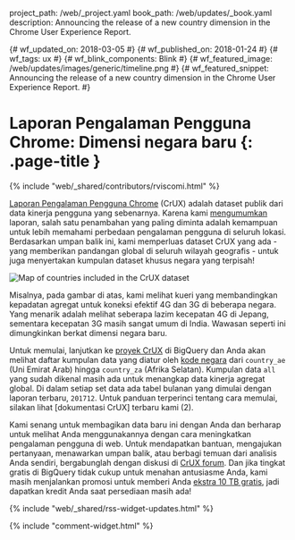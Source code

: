 project_path: /web/_project.yaml
book_path: /web/updates/_book.yaml
description: Announcing the release of a new country dimension in the Chrome User Experience Report.
<span lang="id-x-mtfrom-en">

{# wf_updated_on: 2018-03-05 #}
{# wf_published_on: 2018-01-24 #}
{# wf_tags: ux #}
{# wf_blink_components: Blink #}
{# wf_featured_image: /web/updates/images/generic/timeline.png #}
{# wf_featured_snippet: Announcing the release of a new country dimension in the Chrome User Experience Report. #}

# Laporan Pengalaman Pengguna Chrome: Dimensi negara baru {: .page-title }

{% include "web/_shared/contributors/rviscomi.html" %}

<div class="clearfix"></div>

[Laporan Pengalaman Pengguna Chrome](/web/tools/chrome-user-experience-report/) (CrUX) adalah dataset publik dari data kinerja pengguna yang sebenarnya. Karena kami [mengumumkan](https://blog.chromium.org/2017/10/introducing-chrome-user-experience-report.html) laporan, salah satu penambahan yang paling diminta adalah kemampuan untuk lebih memahami perbedaan pengalaman pengguna di seluruh lokasi. Berdasarkan umpan balik ini, kami memperluas dataset CrUX yang ada - yang memberikan pandangan global di seluruh wilayah geografis - untuk juga menyertakan kumpulan dataset khusus negara yang terpisah!

<img src="/web/updates/images/2018/01/crux-countries.png"
    alt="Map of countries included in the CrUX dataset"/>

Misalnya, pada gambar di atas, kami melihat kueri yang membandingkan kepadatan agregat untuk koneksi efektif 4G dan 3G di beberapa negara. Yang menarik adalah melihat seberapa lazim kecepatan 4G di Jepang, sementara kecepatan 3G masih sangat umum di India. Wawasan seperti ini dimungkinkan berkat dimensi negara baru.

Untuk memulai, lanjutkan ke [proyek CrUX](https://bigquery.cloud.google.com/dataset/chrome-ux-report:all) di BigQuery dan Anda akan melihat daftar kumpulan data yang diatur oleh [kode negara](https://en.wikipedia.org/wiki/ISO_3166-1_alpha-2) dari `country_ae` (Uni Emirat Arab) hingga `country_za` (Afrika Selatan). Kumpulan data `all` yang sudah dikenal masih ada untuk menangkap data kinerja agregat global. Di dalam setiap set data ada tabel bulanan yang dimulai dengan laporan terbaru, `201712`. Untuk panduan terperinci tentang cara memulai, silakan lihat [dokumentasi CrUX] terbaru kami (2).

Kami senang untuk membagikan data baru ini dengan Anda dan berharap untuk melihat Anda menggunakannya dengan cara meningkatkan pengalaman pengguna di web. Untuk mendapatkan bantuan, mengajukan pertanyaan, menawarkan umpan balik, atau berbagi temuan dari analisis Anda sendiri, bergabunglah dengan diskusi di [CrUX forum](https://groups.google.com/a/chromium.org/forum/#!forum/chrome-ux-report). Dan jika tingkat gratis di BigQuery tidak cukup untuk menahan antusiasme Anda, kami masih menjalankan promosi untuk memberi Anda [ekstra 10 TB gratis](https://docs.google.com/forms/d/e/1FAIpQLSeMYnz93JQuO7rPewVrKpLfxO7JREOysti0CQyRo31bc7cXHA/viewform), jadi dapatkan kredit Anda saat persediaan masih ada!

{% include "web/_shared/rss-widget-updates.html" %}

{% include "comment-widget.html" %}

</span>